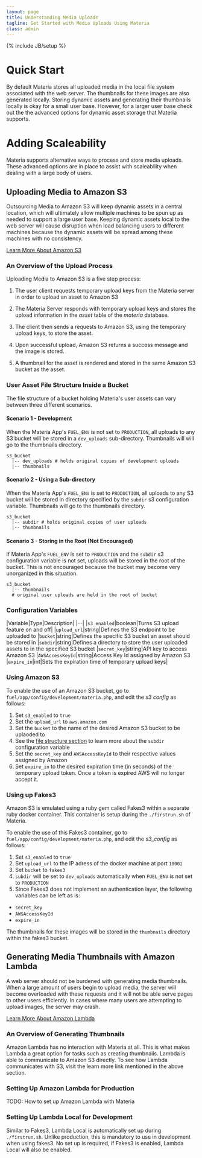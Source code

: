```yaml
---
layout: page
title: Understanding Media Uploads
tagline: Get Started with Media Uploads Using Materia
class: admin
---
```

{% include JB/setup %}

# Quick Start #

By default Materia stores all uploaded media in the local file system
associated with the web server. The thumbnails for these images are also
generated locally. Storing dynamic assets and generating their thumbnails
locally is okay for a small user base. However, for a larger user base check
out the the advanced options for dynamic asset storage that Materia supports.

# Adding Scaleability #

Materia supports alternative ways to process and store media uploads. These
advanced options are in place to assist with scaleability when dealing with
a large body of users.

## Uploading Media to Amazon S3

Outsourcing Media to Amazon S3 will keep dynamic assets in a central location,
which will ultimately allow multiple machines to be spun up as needed to
support a large user base. Keeping dynamic assets local to the web server will
cause disruption when load balancing users to different machines because the
dynamic assets will be spread among these machines with no consistency.    

[Learn More About Amazon S3](https://aws.amazon.com/s3/)

### An Overview of the Upload Process

Uploading Media to Amazon S3 is a five step process:

1. The user client requests temporary upload keys from the Materia server
in order to upload an asset to Amazon S3

2. The Materia Server responds with temporary upload keys and stores the upload
information in the *asset* table of the *materia* database.

3. The client then sends a requests to Amazon S3, using the temporary upload
keys, to store the asset.

4. Upon successful upload, Amazon S3 returns a success message and the image is
stored.

5. A thumbnail for the asset is rendered and stored in the same Amazon S3
bucket as the asset.

<!-- **Disclaimer: Given the preceding workflow, anybody with the unique image url
generated from the upload process can access that image. This includes people
outside of Materia. The image IDs are generated using a hash of image
properties, which makes it harder to randomly come across these image urls.** -->

### User Asset File Structure Inside a Bucket

The file structure of a bucket holding Materia's user assets can vary between
three different scenarios.

#### Scenario 1 - Development

When the Materia App's `FUEL_ENV` is not set to `PRODUCTION`, all uploads to any
S3 bucket will be stored in a `dev_uploads` sub-directory. Thumbnails will
will go to the thumbnails directory.

```
s3_bucket
  |-- dev_uploads # holds original copies of development uploads
  |-- thumbnails
```

#### Scenario 2 - Using a Sub-directory

When the Materia App's `FUEL_ENV` is set to `PRODUCTION`, all uploads to any
S3 bucket will be stored in directory specified by the `subdir` s3 configuration
variable. Thumbnails will go to the thumbnails directory.

```
s3_bucket
  |-- subdir # holds original copies of user uploads
  |-- thumbnails
```

#### Scenario 3 - Storing in the Root (Not Encouraged)

If Materia App's `FUEL_ENV` is set to `PRODUCTION` and the `subdir` s3
configuration variable is not set, uploads will be stored in the root of the
bucket. This is not encouraged because the bucket may become very unorganized in
this situation.

```
s3_bucket
  |-- thumbnails
  # original user uploads are held in the root of bucket
```

### Configuration Variables

|Variable|Type|Description|
|--|
|`s3_enabled`|boolean|Turns S3 upload feature on and off|
|`upload_url`|string|Defines the S3 endpoint to be uploaded to
|`bucket`|string|Defines the specific S3 bucket an asset should be stored in
|`subdir`|string|Defines a directory to store the user uploaded assets to in the specified S3 bucket
|`secret_key`|string|API key to access Amazon S3
|`AWSAccessKeyId`|string|Access Key Id assigned by Amazon S3
|`expire_in`|int|Sets the expiration time of temporary upload keys|

### Using Amazon S3

To enable the use of an Amazon S3 bucket, go to
`fuel/app/config/development/materia.php`, and edit the *s3 config* as follows:

1. Set `s3_enabled` to `true`
2. Set the `upload_url` to `aws.amazon.com`
3. Set the `bucket` to the name of the desired Amazon S3 bucket to be uplaoded to
4. See the [file structure section](#user-asset-file-structure-inside-a-bucket) to learn more about the  `subdir` configuration variable
5. Set the `secret_key` and `AWSAccessKeyId` to their respective values assigned
   by Amazon
6. Set `expire_in` to the desired expiration time (in seconds) of the temporary
   upload token. Once a token is expired AWS will no longer accept it.

### Using up Fakes3

Amazon S3 is emulated using a ruby gem called Fakes3 within a
separate ruby docker container. This container is setup during the
`./firstrun.sh` of Materia.

To enable the use of this Fakes3 container, go to
`fuel/app/config/development/materia.php`, and edit the *s3_config* as follows:

 1. Set `s3_enabled` to `true`
 2. Set `upload_url` to the IP adress of the docker machine at port `10001`
 3. Set `bucket` to `fakes3`
 4. `subdir` will be set to `dev_uploads` automatically when `FUEL_ENV` is not set to `PRODUCTION`
 5. Since Fakes3 does not implement an authentication layer, the following variables can be left as is:
  * `secret_key`
  * `AWSAccessKeyId`
  * `expire_in`

The thumbnails for these images will be stored in the `thumbnails` directory within the fakes3 bucket.

## Generating Media Thumbnails with Amazon Lambda

A web server should not be burdened with generating media thumbnails. When a
large amount of users begin to upload media, the server will become overloaded
with these requests and it will not be able serve pages to other users
efficiently. In cases where many users are attempting to upload images, the
server may crash.  

[Learn More About Amazon Lambda](https://aws.amazon.com/lambda/)

### An Overview of Generating Thumbnails

Amazon Lambda has no interaction with Materia at all. This is what makes Lambda
a great option for tasks such as creating thumbnails. Lambda is able to
communicate to Amazon S3 directly. To see how Lambda communicates with S3, visit
the learn more link mentioned in the above section.

### Setting Up Amazon Lambda for Production

TODO: How to set up Amazon Lambda with Materia

### Setting Up Lambda Local for Development

Similar to Fakes3, Lambda Local is automatically set up during `./firstrun.sh`.
Unlike production, this is mandatory to use in development when using fakes3.
No set up is required, if Fakes3 is enabled, Lambda Local will also be enabled.
